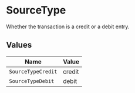 # SourceType

Whether the transaction is a credit or a debit entry.


## Values

| Name               | Value              |
| ------------------ | ------------------ |
| `SourceTypeCredit` | credit             |
| `SourceTypeDebit`  | debit              |